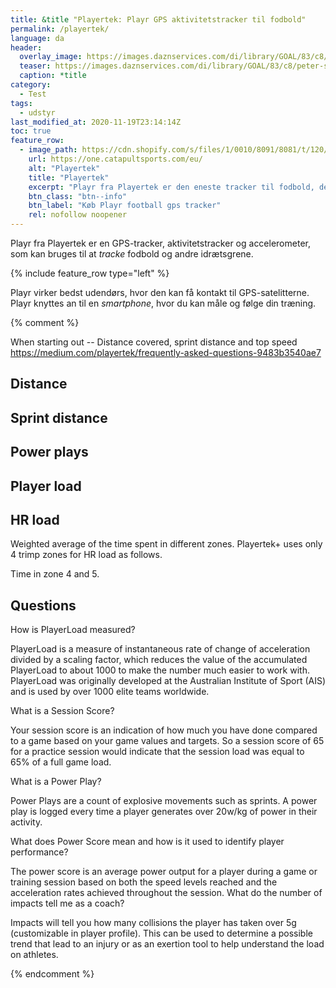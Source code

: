 ```yaml
---
title: &title "Playertek: Playr GPS aktivitetstracker til fodbold"
permalink: /playertek/
language: da
header:
  overlay_image: https://images.daznservices.com/di/library/GOAL/83/c8/peter-staunton-playertek_1buony74u2mt183kh0vsmfjsj.jpg?t=880392160&quality=90
  teaser: https://images.daznservices.com/di/library/GOAL/83/c8/peter-staunton-playertek_1buony74u2mt183kh0vsmfjsj.jpg?t=880392160&quality=80
  caption: *title
category:
  - Test
tags:
  - udstyr
last_modified_at: 2020-11-19T23:14:14Z
toc: true
feature_row:
  - image_path: https://cdn.shopify.com/s/files/1/0010/8091/8081/t/120/assets/kit.jpg?v=148305553389522072821660646143
    url: https://one.catapultsports.com/eu/
    alt: "Playertek"
    title: "Playertek"
    excerpt: "Playr fra Playertek er den eneste tracker til fodbold, der kombinerer den seneste GPS teknologi og aktivitetstracker, som du kan bruge til at individualisere din træning. Playr er perfekt til alle, der synes det er sjovt at tracke sin træning."
    btn_class: "btn--info"
    btn_label: "Køb Playr football gps tracker"
    rel: nofollow noopener
---
```


Playr fra Playertek er en GPS-tracker, aktivitetstracker og accelerometer, som kan bruges til at _tracke_ fodbold og andre idrætsgrene.

{% include feature_row type="left" %}

Playr virker bedst udendørs, hvor den kan få kontakt til GPS-satelitterne. Playr knyttes an til en _smartphone_, hvor du kan måle og følge din træning.

{% comment %}

When starting out -- Distance covered, sprint distance and top speed
https://medium.com/playertek/frequently-asked-questions-9483b3540ae7


## Distance

## Sprint distance

## Power plays

## Player load

## HR load

Weighted average of the time spent in different zones. Playertek+ uses only 4 trimp zones for HR load as follows.

Time in zone 4 and 5.


## Questions

How is PlayerLoad measured?

PlayerLoad is a measure of instantaneous rate of change of acceleration divided by a scaling factor, which reduces the value of the accumulated PlayerLoad to about 1000 to make the number much easier to work with. PlayerLoad was originally developed at the Australian Institute of Sport (AIS) and is used by over 1000 elite teams worldwide.

What is a Session Score?

Your session score is an indication of how much you have done compared to a game based on your game values and targets. So a session score of 65 for a practice session would indicate that the session load was equal to 65% of a full game load.

What is a Power Play?

Power Plays are a count of explosive movements such as sprints. A power play is logged every time a player generates over 20w/kg of power in their activity.

What does Power Score mean and how is it used to identify player performance?

The power score is an average power output for a player during a game or training session based on both the speed levels reached and the acceleration rates achieved throughout the session.
What do the number of impacts tell me as a coach?

Impacts will tell you how many collisions the player has taken over 5g (customizable in player profile). This can be used to determine a possible trend that lead to an injury or as an exertion tool to help understand the load on athletes.

{% endcomment %}
